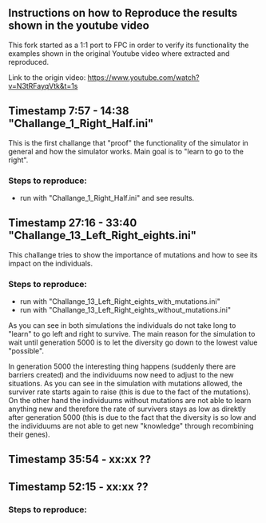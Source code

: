 ## Instructions on how to Reproduce the results shown in the youtube video
This fork started as a 1:1 port to FPC in order to verify its functionality
the examples shown in the original Youtube video where extracted and reproduced.

Link to the origin video: https://www.youtube.com/watch?v=N3tRFayqVtk&t=1s

## Timestamp 7:57 - 14:38 "Challange_1_Right_Half.ini"
This is the first challange that "proof" the functionality of the simulator in general and how the simulator works. Main goal is to "learn to go to the right".
### Steps to reproduce:
* run with "Challange_1_Right_Half.ini" and see results.

## Timestamp 27:16 - 33:40 "Challange_13_Left_Right_eights.ini"
This challange tries to show the importance of mutations and how to see its impact on the individuals.

### Steps to reproduce:
* run with "Challange_13_Left_Right_eights_with_mutations.ini"
* run with "Challange_13_Left_Right_eights_without_mutations.ini"

As you can see in both simulations the individuals do not take long to "learn" to go left and right to survive. The main reason for the simulation to wait until generation 5000 is to let the diversity go down to the lowest value "possible".

In generation 5000 the interesting thing happens (suddenly there are barriers created) and the individuums now need to adjust to the new situations. As you can see in the simulation with mutations allowed, the surviver rate starts again to raise (this is due to the fact of the mutations). On the other hand the individuums without mutations are not able to learn anything new and therefore the rate of survivers stays as low as direktly after generation 5000 (this is due to the fact that the diversity is so low and the individuums are not able to get new "knowledge" through recombining their genes).


## Timestamp 35:54 - xx:xx ??

## Timestamp 52:15 - xx:xx ??

### Steps to reproduce:
